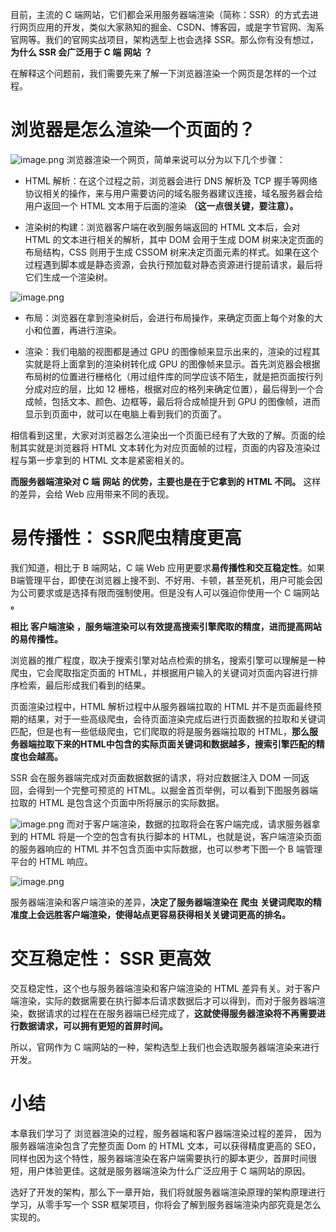 目前，主流的 C 端网站，它们都会采用服务器端渲染（简称：SSR）的方式去进行网页应用的开发，类似大家熟知的掘金、CSDN、博客园，或是字节官网、淘系官网等。我们的官网实战项目，架构选型上也会选择 SSR。那么你有没有想过，**为什么 SSR 会广泛用于 C 端** **网站** **？**

在解释这个问题前，我们需要先来了解一下浏览器渲染一个网页是怎样的一个过程。

# 浏览器是怎么渲染一个页面的？

![image.png](https://p3-juejin.byteimg.com/tos-cn-i-k3u1fbpfcp/f9d54b5db9484e0ca987580fec16f2c4~tplv-k3u1fbpfcp-watermark.image?)
浏览器渲染一个网页，简单来说可以分为以下几个步骤：

-   HTML 解析：在这个过程之前，浏览器会进行 DNS 解析及 TCP 握手等网络协议相关的操作，来与用户需要访问的域名服务器建议连接，域名服务器会给用户返回一个 HTML 文本用于后面的渲染 **（这一点很关键，要注意）。**

<!---->

-   渲染树的构建：浏览器客户端在收到服务端返回的 HTML 文本后，会对 HTML 的文本进行相关的解析，其中 DOM 会用于生成 DOM 树来决定页面的布局结构，CSS 则用于生成 CSSOM 树来决定页面元素的样式。如果在这个过程遇到脚本或是静态资源，会执行预加载对静态资源进行提前请求，最后将它们生成一个渲染树。

![image.png](https://p1-juejin.byteimg.com/tos-cn-i-k3u1fbpfcp/27c2a0c031ba4e9cbe55168392fc514c~tplv-k3u1fbpfcp-watermark.image?)
-   布局：浏览器在拿到渲染树后，会进行布局操作，来确定页面上每个对象的大小和位置，再进行渲染。

<!---->

-   渲染：我们电脑的视图都是通过 GPU 的图像帧来显示出来的，渲染的过程其实就是将上面拿到的渲染树转化成 GPU 的图像帧来显示。首先浏览器会根据布局树的位置进行栅格化（用过组件库的同学应该不陌生，就是把页面按行列分成对应的层，比如 12 栅格，根据对应的格列来确定位置），最后得到一个合成帧，包括文本、颜色、边框等，最后将合成帧提升到 GPU 的图像帧，进而显示到页面中，就可以在电脑上看到我们的页面了。

相信看到这里，大家对浏览器怎么渲染出一个页面已经有了大致的了解。页面的绘制其实就是浏览器将 HTML 文本转化为对应页面帧的过程，页面的内容及渲染过程与第一步拿到的 HTML 文本是紧密相关的。

**而服务器端渲染对 C 端** **网站** **的优势，主要也是在于它拿到的 HTML 不同。** 这样的差异，会给 Web 应用带来不同的表现。

# **易传播性：** **SSR爬虫精度更高**

我们知道，相比于 B 端网站，C 端 Web 应用更要求**易传播性和交互稳定性**。如果B端管理平台，即使在浏览器上搜不到、不好用、卡顿，甚至死机，用户可能会因为公司要求或是选择有限而强制使用。但是没有人可以强迫你使用一个 C 端网站 **。**

**相比** **客户端渲染** **，服务端渲染可以有效提高搜索引擎爬取的精度，进而提高网站的易传播性。**

浏览器的推广程度，取决于搜索引擎对站点检索的排名，搜索引擎可以理解是一种爬虫，它会爬取指定页面的 HTML，并根据用户输入的关键词对页面内容进行排序检索，最后形成我们看到的结果。

页面渲染过程中，HTML 解析过程中从服务器端拉取的 HTML 并不是页面最终预期的结果，对于一些高级爬虫，会待页面渲染完成后进行页面数据的拉取和关键词匹配，但是也有一些低级爬虫，它们爬取的将是服务器端拉取的 HTML，**那么服务器端拉取下来的HTML中包含的实际页面关键词和数据越多，搜索引擎匹配的精度也会越高。**

SSR 会在服务器端完成对页面数据数据的请求，将对应数据注入 DOM 一同返回，会得到一个完整可预览的 HTML。以掘金首页举例，可以看到下图服务器端拉取的 HTML 是包含这个页面中所将展示的实际数据。


![image.png](https://p9-juejin.byteimg.com/tos-cn-i-k3u1fbpfcp/aef693bd60eb4b9b945012677c204686~tplv-k3u1fbpfcp-watermark.image?)
而对于客户端渲染，数据的拉取将会在客户端完成，请求服务器拿到的 HTML 将是一个空的包含有执行脚本的 HTML，也就是说，客户端渲染页面的服务器响应的 HTML 并不包含页面中实际数据，也可以参考下图一个 B 端管理平台的 HTML 响应。

![image.png](https://p3-juejin.byteimg.com/tos-cn-i-k3u1fbpfcp/c2141ea4cac4480087846dfab8e74150~tplv-k3u1fbpfcp-watermark.image?)

服务器端渲染和客户端渲染的差异，**决定了服务器端渲染在** **爬虫** **关键词爬取的精准度上会远胜客户端渲染，使得站点更容易获得相关关键词更高的排名。**

# **交互稳定性：** **SSR** **更高效**

交互稳定性，这个也与服务器端渲染和客户端渲染的 HTML 差异有关。对于客户端渲染，实际的数据需要在执行脚本后请求数据后才可以得到，而对于服务器端渲染，数据请求的过程在在服务器端已经完成了，**这就使得服务器渲染将不再需要进行数据请求，可以拥有更短的首屏时间。**

所以，官网作为 C 端网站的一种，架构选型上我们也会选取服务器端渲染来进行开发。

# 小结

本章我们学习了 浏览器渲染的过程，服务器端和客户器端渲染过程的差异， 因为服务器端渲染包含了完整页面 Dom 的 HTML 文本，可以获得精度更高的 SEO，同样也因为这个特性，服务器端渲染在客户端需要执行的脚本更少，首屏时间很短，用户体验更佳。这就是服务器端渲染为什么广泛应用于 C 端网站的原因。

选好了开发的架构，那么下一章开始，我们将就服务器端渲染原理的架构原理进行学习，从零手写一个 SSR 框架项目，你将会了解到服务器端渲染内部究竟是怎么实现的。